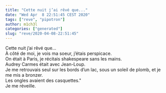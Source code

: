 ```yaml
---
title: "Cette nuit j’ai rêvé que..."
date: "Wed Apr  8 22:51:45 CEST 2020"
tags: ["reve", "pipotron"]
author: m1ch3l
categories: ["generated"]
slug: "reve/2020-04-08-22:51:45"
---
```


Cette nuit j’ai rêvé que...<br>
À côté de moi, je vois ma soeur, j’étais perspicace.<br>
On était à Paris, je récitais shakespeare sans les mains.<br>
Audrey Carmes était avec Jean-Loup.<br>
Je me retrouvais seul sur les bords d’un lac, sous un soleil de plomb, et je me mis a bronzer.<br>
Les ongles avaient des casquettes."<br>
Je me réveille.<br>
